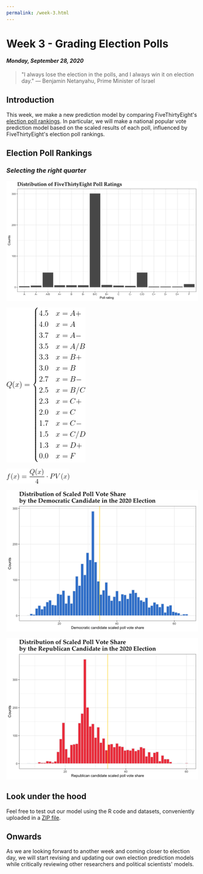 ```yaml
---
permalink: /week-3.html
---
```


# **Week 3 - Grading Election Polls**
#### ***Monday, September 28, 2020***

> "I always lose the election in the polls, and I always win it on election day."
― Benjamin Netanyahu, Prime Minister of Israel

## **Introduction**
This week, we make a new prediction model by comparing FiveThirtyEight's [election poll rankings](https://github.com/fivethirtyeight/data/tree/master/pollster-ratings). In particular, we will make a national popular vote prediction model based on the scaled results of each poll, influenced by FiveThirtyEight's election poll rankings.

## **Election Poll Rankings**
### _Selecting the right quarter_

![FTE](/538.png)

![equation](/equation.png)

![eq](/eq.png)

![Dems](/dem.png)

![Reps](/rep.png)



## **Look under the hood**
Feel free to test out our model using the R code and datasets, conveniently uploaded in a [ZIP file](/week-3.zip).

## **Onwards**
As we are looking forward to another week and coming closer to election day, we will start revising and updating our own election prediction models while critically reviewing other researchers and political scientists' models. 
